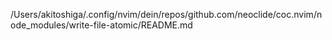 /Users/akitoshiga/.config/nvim/dein/repos/github.com/neoclide/coc.nvim/node_modules/write-file-atomic/README.md